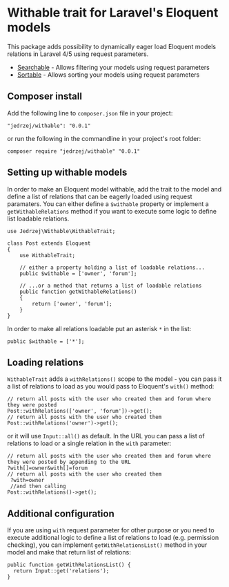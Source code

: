 # Withable trait for Laravel's Eloquent models

This package adds possibility to dynamically eager load Eloquent models relations in Laravel 4/5 using request parameters.

- [Searchable](https://github.com/jedrzej/searchable) - Allows filtering your models using request parameters
- [Sortable](https://github.com/jedrzej/sortable) - Allows sorting your models using request parameters

## Composer install

Add the following line to `composer.json` file in your project:

    "jedrzej/withable": "0.0.1"
	
or run the following in the commandline in your project's root folder:	

    composer require "jedrzej/withable" "0.0.1"

## Setting up withable models

In order to make an Eloquent model withable, add the trait to the model and define a list of relations that can be eagerly loaded using request paramaters.
You can either define a `$withable` property or implement a `getWithableRelations` method if you want to execute some logic to define
list loadable relations.

    use Jedrzej\Withable\WithableTrait;
    
    class Post extends Eloquent
    {
        use WithableTrait;

        // either a property holding a list of loadable relations...
        public $withable = ['owner', 'forum'];

        // ...or a method that returns a list of loadable relations
        public function getWithableRelations()
        {
            return ['owner', 'forum'];
        }
    }

In order to make all relations loadable put an asterisk `*` in the list:

    public $withable = ['*'];

## Loading relations

`WithableTrait` adds a `withRelations()` scope to the model - you can pass it a list of relations to load as you would pass to Eloquent's `with()` method:

    // return all posts with the user who created them and forum where they were posted
    Post::withRelations(['owner', 'forum'])->get();
    // return all posts with the user who created them
    Post::withRelations('owner')->get();

 or it will use `Input::all()` as default. In the URL you can pass a list of relations to load or a single relation in the `with` parameter:
    
    // return all posts with the user who created them and forum where they were posted by appending to the URL
    ?with[]=owner&with[]=forum
    // return all posts with the user who created them
     ?with=owner
     //and then calling
    Post::withRelations()->get();

## Additional configuration

If you are using `with` request parameter for other purpose or you need to execute additional logic to define a list of
relations to load (e.g. permission checking), you can implement `getWithRelationsList()` method in your model and make that return list of relations:

    public function getWithRelationsList() {
      return Input::get('relations');
    }